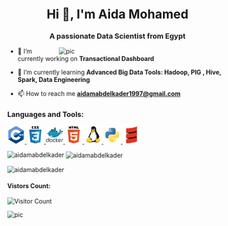 

<h1 align="center">Hi 👋, I'm Aida Mohamed</h1>
<h3 align="center">A passionate Data Scientist from Egypt</h3>
<img align ="right" width="386" alt="pic" src="https://user-images.githubusercontent.com/70656244/92018192-b081b300-ed09-11ea-8b1e-0f33ae3adf0f.gif">

- 🔭 I’m currently working on **Transactional Dashboard**

- 🌱 I’m currently learning **Advanced Big Data Tools: Hadoop, PIG , Hive, Spark, Data Engineering**

- 📫 How to reach me **aidamabdelkader1997@gmail.com**



<h3 align="left">Languages and Tools:</h3>
<p align="left"> <a href="https://www.w3schools.com/cpp/" target="_blank" rel="noreferrer"> <img src="https://raw.githubusercontent.com/devicons/devicon/master/icons/cplusplus/cplusplus-original.svg" alt="cplusplus" width="40" height="40"/> </a> <a href="https://www.w3schools.com/css/" target="_blank" rel="noreferrer"> <img src="https://raw.githubusercontent.com/devicons/devicon/master/icons/css3/css3-original-wordmark.svg" alt="css3" width="40" height="40"/> </a> <a href="https://www.docker.com/" target="_blank" rel="noreferrer"> <img src="https://raw.githubusercontent.com/devicons/devicon/master/icons/docker/docker-original-wordmark.svg" alt="docker" width="40" height="40"/> </a> <a href="https://www.w3.org/html/" target="_blank" rel="noreferrer"> <img src="https://raw.githubusercontent.com/devicons/devicon/master/icons/html5/html5-original-wordmark.svg" alt="html5" width="40" height="40"/> </a> <a href="https://www.linux.org/" target="_blank" rel="noreferrer"> <img src="https://raw.githubusercontent.com/devicons/devicon/master/icons/linux/linux-original.svg" alt="linux" width="40" height="40"/> </a> <a href="https://www.python.org" target="_blank" rel="noreferrer"> <img src="https://raw.githubusercontent.com/devicons/devicon/master/icons/python/python-original.svg" alt="python" width="40" height="40"/> </a> <a href="https://www.scala-lang.org" target="_blank" rel="noreferrer"> <img src="https://raw.githubusercontent.com/devicons/devicon/master/icons/scala/scala-original.svg" alt="scala" width="40" height="40"/> </a> </p>

<p><img align="left" src="https://github-readme-stats.vercel.app/api/top-langs?username=aidamabdelkader&show_icons=true&locale=en&layout=compact" alt="aidamabdelkader" /></p>

<p>&nbsp;<img align="center" src="https://github-readme-stats.vercel.app/api?username=aidamabdelkader&show_icons=true&locale=en" alt="aidamabdelkader" /></p>

<p><img align="center" src="https://github-readme-streak-stats.herokuapp.com/?user=aidamabdelkader&" alt="aidamabdelkader" /></p>


<h4 align="left">Vistors Count:</h4>


 ![Visitor Count](https://profile-counter.glitch.me/aidamabdelkader/count.svg)


<img align ="right" width="1000" alt="pic" src="https://raw.githubusercontent.com/vinayak-mehta/present/master/docs/_static/demo.gif">


